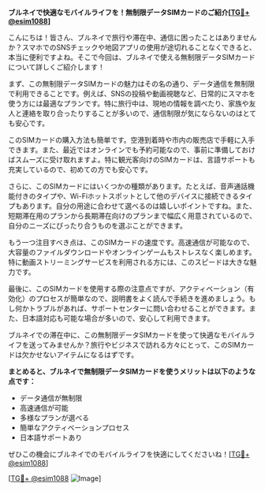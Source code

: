 **ブルネイで快適なモバイルライフを！無制限データSIMカードのご紹介[[TG💪+ @esim1088](https://t.me/s/esim1088)]**

こんにちは！皆さん、ブルネイで旅行や滞在中、通信に困ったことはありませんか？スマホでのSNSチェックや地図アプリの使用が途切れることなくできると、本当に便利ですよね。そこで今回は、ブルネイで使える無制限データSIMカードについて詳しくご紹介します！

まず、この無制限データSIMカードの魅力はその名の通り、データ通信を無制限で利用できることです。例えば、SNSの投稿や動画視聴など、日常的にスマホを使う方には最適なプランです。特に旅行中は、現地の情報を調べたり、家族や友人と連絡を取り合ったりすることが多いので、通信制限が気にならないのはとても安心です。

このSIMカードの購入方法も簡単です。空港到着時や市内の販売店で手軽に入手できます。また、最近ではオンラインでも予約可能なので、事前に準備しておけばスムーズに受け取れますよ。特に観光客向けのSIMカードは、言語サポートも充実しているので、初めての方でも安心です。

さらに、このSIMカードにはいくつかの種類があります。たとえば、音声通話機能付きのタイプや、Wi-Fiホットスポットとして他のデバイスに接続できるタイプもあります。自分の用途に合わせて選べるのは嬉しいポイントですね。また、短期滞在用のプランから長期滞在向けのプランまで幅広く用意されているので、自分のニーズにぴったり合うものを選ぶことができます。

もう一つ注目すべき点は、このSIMカードの速度です。高速通信が可能なので、大容量のファイルダウンロードやオンラインゲームもストレスなく楽しめます。特に動画ストリーミングサービスを利用される方には、このスピードは大きな魅力です。

最後に、このSIMカードを使用する際の注意点ですが、アクティベーション（有効化）のプロセスが簡単なので、説明書をよく読んで手続きを進めましょう。もし何かトラブルがあれば、サポートセンターに問い合わせることができます。また、日本語対応も可能な場合が多いので、安心して利用できます。

ブルネイでの滞在中に、この無制限データSIMカードを使って快適なモバイルライフを送ってみませんか？旅行やビジネスで訪れる方々にとって、このSIMカードは欠かせないアイテムになるはずです。

**まとめると、ブルネイで無制限データSIMカードを使うメリットは以下のような点です：**
- データ通信が無制限
- 高速通信が可能
- 多様なプランが選べる
- 簡単なアクティベーションプロセス
- 日本語サポートあり

ぜひこの機会にブルネイでのモバイルライフを快適にしてくださいね！[[TG💪+ @esim1088](https://t.me/s/esim1088)]

[[TG💪+ @esim1088](https://t.me/s/esim1088) ![Image](https://i.postimg.cc/Y0z9fWf4/image.png)]
